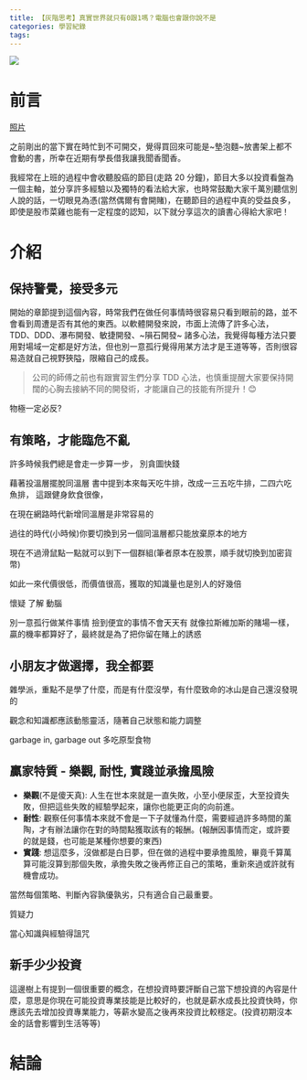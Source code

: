 ```yaml
---
title: 【灰階思考】真實世界就只有0跟1嗎？電腦也會跟你說不是
categories: 學習紀錄
tags:
---
```


<style>
  section.compact {
    font-size: 150%  
  }
  img[alt~="center"] {
    display: block;
    margin: 0 auto;
  }
</style>

![](https://nijialin.com/images/2021/)

# 前言

[照片]()

之前剛出的當下實在時忙到不可開交，覺得買回來可能是~墊泡麵~放書架上都不會動的書，所幸在近期有學長借我讓我聞香聞香。

我經常在上班的過程中會收聽股癌的節目(走路 20 分鐘)，節目大多以投資看盤為一個主軸，並分享許多經驗以及獨特的看法給大家，也時常鼓勵大家千萬別聽信別人說的話，一切眼見為憑(當然偶爾有會開賭)，在聽節目的過程中真的受益良多，即使是股市菜雞也能有一定程度的認知，以下就分享這次的讀書心得給大家吧！

<!-- more -->

# 介紹

## 保持警覺，接受多元

開始的章節提到這個內容，時常我們在做任何事情時很容易只看到眼前的路，並不會看到周遭是否有其他的東西。以軟體開發來說，市面上流傳了許多心法，TDD、DDD、瀑布開發、敏捷開發、~隕石開發~ 諸多心法，我覺得每種方法只要用對場域一定都是好方法，但也別一意孤行覺得用某方法才是王道等等，否則很容易造就自己視野狹隘，限縮自己的成長。

> 公司的師傅之前也有跟實習生們分享 TDD 心法，也慎重提醒大家要保持開闊的心胸去接納不同的開發術，才能讓自己的技能有所提升！😊

物極一定必反?

## 有策略，才能臨危不亂

許多時候我們總是會走一步算一步，
別貪圖快錢

藉著投溫層擺脫同溫層
書中提到本來每天吃牛排，改成一三五吃牛排，二四六吃魚排，
這跟健身飲食很像，

在現在網路時代新增同溫層是非常容易的

過往的時代(小時候)你要切換到另一個同溫層都只能放棄原本的地方

現在不過滑鼠點一點就可以到下一個群組(筆者原本在股票，順手就切換到加密貨幣)

如此一來代價很低，而價值很高，獲取的知識量也是別人的好幾倍

懷疑 了解 動腦

別一意孤行做某件事情
撿到便宜的事情不會天天有
就像拉斯維加斯的賭場一樣，贏的機率都算好了，最終就是為了把你留在賭上的誘惑

## 小朋友才做選擇，我全都要

雜學派，重點不是學了什麼，而是有什麼沒學，有什麼致命的冰山是自己還沒發現的

觀念和知識都應該動態靈活，隨著自己狀態和能力調整

garbage in, garbage out
多吃原型食物

## 贏家特質 - 樂觀, 耐性, 實踐並承擔風險

- **樂觀**(不是傻天真): 人生在世本來就是一直失敗，小至小便尿歪，大至投資失敗，但把這些失敗的經驗學起來，讓你也能更正向的向前進。
- **耐性**: 觀察任何事情本來就不會是一下子就懂為什麼，需要經過許多時間的薰陶，才有辦法讓你在對的時間點獲取該有的報酬。(報酬因事情而定，或許要的就是錢，也可能是某種你想要的東西)
- **實踐**: 想這麼多，沒做都是白日夢，但在做的過程中要承擔風險，畢竟千算萬算可能沒算到那個失敗，承擔失敗之後再修正自己的策略，重新來過或許就有機會成功。

當然每個策略、判斷內容孰優孰劣，只有適合自己最重要。

質疑力

當心知識與經驗得詛咒


## 新手少少投資

這邊樹上有提到一個很重要的概念，在想投資時要評斷自己當下想投資的內容是什麼，意思是你現在可能投資專業技能是比較好的，也就是薪水成長比投資快時，你應該先去增加投資專業能力，等薪水變高之後再來投資比較穩定。(投資初期沒本金的話會影響到生活等等)
# 結論
